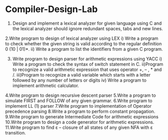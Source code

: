 # Compiler-Design-Lab

1. Design and implement a lexical analyzer for given language using C and the lexical analyzer should ignore redundant spaces, tabs and new lines.

2.Write program to design of lexical analyzer using LEX
i) Write a program to check whether the given string is valid according to the regular definition    0 (10 | 01)*.
ii) Write a program to list the identifiers from a given C program.

3. Write program to design parser for arithmetic expressions using YACC
i) Write a program to check the syntax of switch statement in C.
ii)Program to recognize a valid arithmetic expression that uses operator +, – , * and /.
iii)Program to recognize a valid variable which starts with a letter followed by any   number of letters or digits
iv) Write a program to implement arithmetic calculator.

4.Write program to design recursive descent parser
5.Write a program to simulate FIRST and FOLLOW of any given grammar.
6.Write program to implement LL (1) parser
7.Write program to implementation of Operator precedence parsing 
8.Write a program to perform constant propagation.
9.Write program to generate Intermediate Code for arithmetic expressions
10.Write program to design a code generator for arithmetic expressions.
11.Write program to find ε – closure of all states of any given NFA with ε transition.
